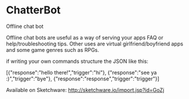 # ChatterBot
Offline chat bot 



Offline chat bots are useful as a way of serving your apps FAQ or help/troubleshooting tips.
Other uses are virtual girlfriend/boyfriend apps and some game genres such as RPGs.


if writing your own commands structure the JSON like this:

[{"response":"hello there!","trigger":"hi"},
{"response":"see ya :)","trigger":"bye"},
{"response":"response","trigger":"trigger"}]

Available on Sketchware:
http://sketchware.io/import.jsp?id=GoZj
